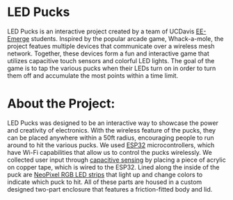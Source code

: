 # LED Pucks

LED Pucks is an interactive project created by a team of UCDavis [EE-Emerge](https://ece.ucdavis.edu/ee-emerge) students. Inspired by the popular arcade game, Whack-a-mole, the project featues multiple devices that communicate over a wireless mesh network. Together, these devices form a fun and interactive game that utilizes capacitive touch sensors and colorful LED lights. The goal of the game is to tap the various pucks when their LEDs turn on in order to turn them off and accumulate the most points within a time limit. 

# About the Project:

LED Pucks was designed to be an interactive way to showcase the power and creativity of electronics. With the wireless feature of the pucks, they can be placed anywhere within a 50ft radius, encouraging people to run around to hit the various pucks. We used [ESP32](https://www.espressif.com/en/products/socs/esp32) microcontrollers, which have Wi-Fi capabilities that allow us to control the pucks wirelessly. We collected user input through [capacitive sensing](https://en.wikipedia.org/wiki/Capacitive_sensing) by placing a piece of acrylic on copper tape, which is wired to the ESP32. Lined along the inside of the puck are [NeoPixel RGB LED strips](https://www.adafruit.com/product/1138) that light up and change colors to indicate which puck to hit. All of these parts are housed in a custom designed two-part enclosure that features a friction-fitted body and lid.
